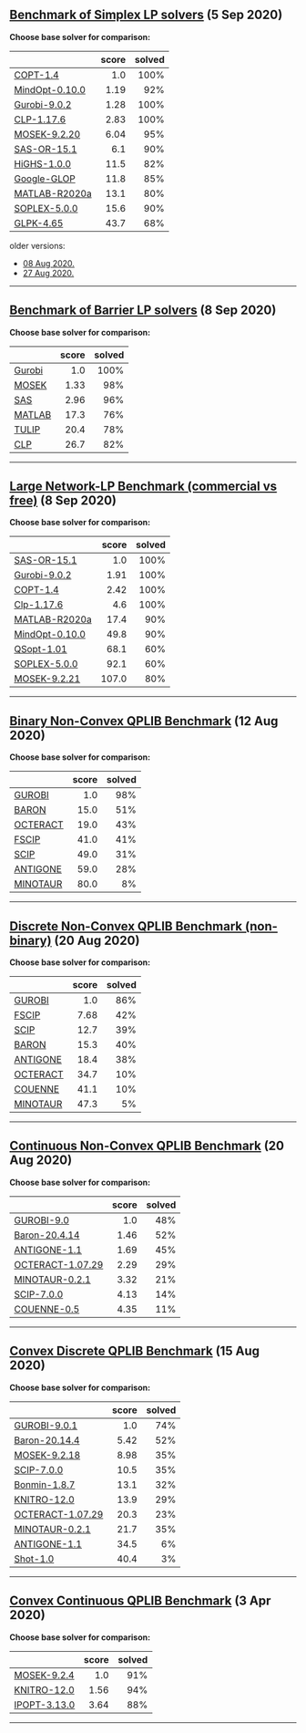 
## [Benchmark of Simplex LP solvers](http://plato.asu.edu/ftp/lpsimp.html) (5 Sep 2020)
**Choose base solver for comparison:**

|      | score | solved |
| :--- | ---:  | ---:   |
|[COPT-1.4](lpsimp-COPT.html) | 1.0 | 100%|
|[MindOpt-0.10.0](lpsimp-MDOPT.html) | 1.19 | 92%|
|[Gurobi-9.0.2](lpsimp-Gurob.html) | 1.28 | 100%|
|[CLP-1.17.6](lpsimp-CLP.html) | 2.83 | 100%|
|[MOSEK-9.2.20](lpsimp-MSK.html) | 6.04 | 95%|
|[SAS-OR-15.1](lpsimp-SAS.html) | 6.1 | 90%|
|[HiGHS-1.0.0](lpsimp-HiGHS.html) | 11.5 | 82%|
|[Google-GLOP](lpsimp-GLOP.html) | 11.8 | 85%|
|[MATLAB-R2020a](lpsimp-MATL.html) | 13.1 | 80%|
|[SOPLEX-5.0.0](lpsimp-SPLX.html) | 15.6 | 90%|
|[GLPK-4.65](lpsimp-GLPK.html) | 43.7 | 68%|


 older versions:
 - [ 08 Aug 2020.](lpsimp-08-Aug-2020.html)
 - [ 27 Aug 2020.](lpsimp-27-Aug-2020.html)


 --- 


## [Benchmark of Barrier LP solvers](http://plato.asu.edu/ftp/lpbar.html) (8 Sep 2020)
**Choose base solver for comparison:**

|      | score | solved |
| :--- | ---:  | ---:   |
|[Gurobi](lpbar-Gurobi.html) | 1.0 | 100%|
|[MOSEK](lpbar-MOSEK.html) | 1.33 | 98%|
|[SAS](lpbar-SAS.html) | 2.96 | 96%|
|[MATLAB](lpbar-MATLAB.html) | 17.3 | 76%|
|[TULIP](lpbar-TULIP.html) | 20.4 | 78%|
|[CLP](lpbar-CLP.html) | 26.7 | 82%|


 --- 


## [Large Network-LP Benchmark (commercial vs free)](http://plato.asu.edu/ftp/network.html) (8 Sep 2020)
**Choose base solver for comparison:**

|      | score | solved |
| :--- | ---:  | ---:   |
|[SAS-OR-15.1](network-SAS.html) | 1.0 | 100%|
|[Gurobi-9.0.2](network-GUR.html) | 1.91 | 100%|
|[COPT-1.4](network-COPT.html) | 2.42 | 100%|
|[Clp-1.17.6](network-CLP.html) | 4.6 | 100%|
|[MATLAB-R2020a](network-MATL.html) | 17.4 | 90%|
|[MindOpt-0.10.0](network-MDOPT.html) | 49.8 | 90%|
|[QSopt-1.01](network-QSOPT.html) | 68.1 | 60%|
|[SOPLEX-5.0.0](network-SOPLX.html) | 92.1 | 60%|
|[MOSEK-9.2.21](network-MOSEK.html) | 107.0 | 80%|


 --- 


## [Binary Non-Convex QPLIB Benchmark](http://plato.asu.edu/ftp/qplib.html) (12 Aug 2020)
**Choose base solver for comparison:**

|      | score | solved |
| :--- | ---:  | ---:   |
|[GUROBI](qplib-GUROBI.html) | 1.0 | 98%|
|[BARON](qplib-BARON.html) | 15.0 | 51%|
|[OCTERACT](qplib-OCTERACT.html) | 19.0 | 43%|
|[FSCIP](qplib-FSCIP.html) | 41.0 | 41%|
|[SCIP](qplib-SCIP.html) | 49.0 | 31%|
|[ANTIGONE](qplib-ANTIGONE.html) | 59.0 | 28%|
|[MINOTAUR](qplib-MINOTAUR.html) | 80.0 | 8%|


 --- 


## [Discrete Non-Convex QPLIB Benchmark (non-binary)](http://plato.asu.edu/ftp/nonbinary.html) (20 Aug 2020)
**Choose base solver for comparison:**

|      | score | solved |
| :--- | ---:  | ---:   |
|[GUROBI](nonbinary-GUROBI.html) | 1.0 | 86%|
|[FSCIP](nonbinary-FSCIP.html) | 7.68 | 42%|
|[SCIP](nonbinary-SCIP.html) | 12.7 | 39%|
|[BARON](nonbinary-BARON.html) | 15.3 | 40%|
|[ANTIGONE](nonbinary-ANTIGONE.html) | 18.4 | 38%|
|[OCTERACT](nonbinary-OCTERACT.html) | 34.7 | 10%|
|[COUENNE](nonbinary-COUENNE.html) | 41.1 | 10%|
|[MINOTAUR](nonbinary-MINOTAUR.html) | 47.3 | 5%|


 --- 


## [Continuous Non-Convex QPLIB Benchmark](http://plato.asu.edu/ftp/cnconv.html) (20 Aug 2020)
**Choose base solver for comparison:**

|      | score | solved |
| :--- | ---:  | ---:   |
|[GUROBI-9.0](cnconv-GUROBI.html) | 1.0 | 48%|
|[Baron-20.4.14](cnconv-ANTIGONE.html) | 1.46 | 52%|
|[ANTIGONE-1.1](cnconv-BARON.html) | 1.69 | 45%|
|[OCTERACT-1.07.29](cnconv-OCTERACT.html) | 2.29 | 29%|
|[MINOTAUR-0.2.1](cnconv-SCIP.html) | 3.32 | 21%|
|[SCIP-7.0.0](cnconv-COUENNE.html) | 4.13 | 14%|
|[COUENNE-0.5](cnconv-MINOTAUR.html) | 4.35 | 11%|


 --- 


## [Convex Discrete QPLIB Benchmark](http://plato.asu.edu/ftp/convex.html) (15 Aug 2020)
**Choose base solver for comparison:**

|      | score | solved |
| :--- | ---:  | ---:   |
|[GUROBI-9.0.1](convex-GUROBI.html) | 1.0 | 74%|
|[Baron-20.14.4](convex-BARON.html) | 5.42 | 52%|
|[MOSEK-9.2.18](convex-MOSEK.html) | 8.98 | 35%|
|[SCIP-7.0.0](convex-SCIP.html) | 10.5 | 35%|
|[Bonmin-1.8.7](convex-BONMIN.html) | 13.1 | 32%|
|[KNITRO-12.0](convex-KNITRO.html) | 13.9 | 29%|
|[OCTERACT-1.07.29](convex-OCTERACT.html) | 20.3 | 23%|
|[MINOTAUR-0.2.1](convex-MINOTAUR.html) | 21.7 | 35%|
|[ANTIGONE-1.1](convex-ANTIGONE.html) | 34.5 | 6%|
|[Shot-1.0](convex-SHOT.html) | 40.4 | 3%|


 --- 


## [Convex Continuous QPLIB Benchmark](http://plato.asu.edu/ftp/cconvex.html) (3 Apr 2020)
**Choose base solver for comparison:**

|      | score | solved |
| :--- | ---:  | ---:   |
|[MOSEK-9.2.4](cconvex-MOSEK.html) | 1.0 | 91%|
|[KNITRO-12.0](cconvex-KNITRO.html) | 1.56 | 94%|
|[IPOPT-3.13.0](cconvex-IPOPT.html) | 3.64 | 88%|


 --- 

